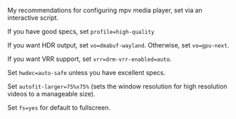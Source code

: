 My recommendations for configuring mpv media player, set via an interactive script.

If you have good specs, set `profile=high-quality`

If you want HDR output, set `vo=dmabuf-wayland`. Otherwise, set `vo=gpu-next`.

If you want VRR support, set `vrr=drm-vrr-enabled=auto`.

Set `hwdec=auto-safe` unless you have excellent specs. 

Set `autofit-larger=75%x75%` (sets the window resolution for high resolution videos to a manageable size).

Set `fs=yes` for default to fullscreen.
